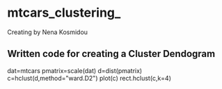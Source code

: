 # mtcars_clustering_

Creating by Nena Kosmidou
## Written code for creating a Cluster Dendogram

dat=mtcars
pmatrix=scale(dat)
d=dist(pmatrix)
c=hclust(d,method="ward.D2")
plot(c)
rect.hclust(c,k=4)
